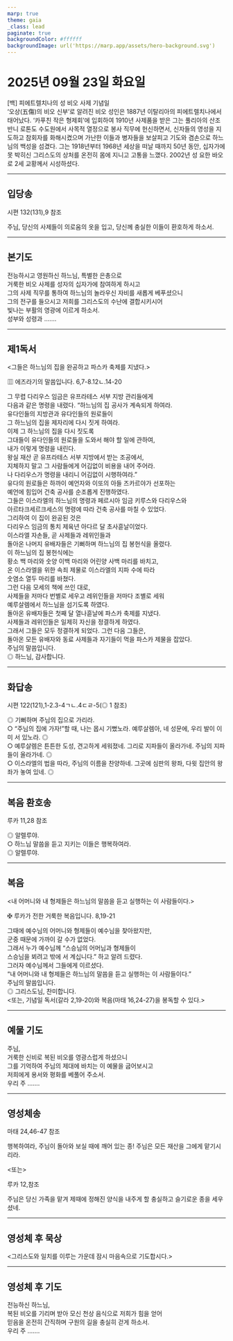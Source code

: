 ```yaml
---
marp: true
theme: gaia
_class: lead
paginate: true
backgroundColor: #ffffff
backgroundImage: url('https://marp.app/assets/hero-background.svg')
---
```


# 2025년 09월 23일 화요일

[백] 피에트렐치나의 성 비오 사제 기념일  
‘오상(五傷)의 비오 신부’로 알려진 비오 성인은 1887년 이탈리아의 피에트렐치나에서 태어났다. ‘카푸친 작은 형제회’에 입회하여 1910년 사제품을 받은 그는 풀리아의 산조반니 로톤도 수도원에서 사목적 열정으로 봉사 직무에 헌신하면서, 신자들의 영성을 지도하고 참회자를 화해시켰으며 가난한 이들과 병자들을 보살피고 기도와 겸손으로 하느님의 백성을 섬겼다. 그는 1918년부터 1968년 세상을 떠날 때까지 50년 동안, 십자가에 못 박히신 그리스도의 상처를 온전히 몸에 지니고 고통을 느꼈다. 2002년 성 요한 바오로 2세 교황께서 시성하셨다.




---

## 입당송

시편 132(131),9 참조

주님, 당신의 사제들이 의로움의 옷을 입고, 당신께 충실한 이들이 환호하게 하소서.  
  


---

## 본기도

전능하시고 영원하신 하느님, 특별한 은총으로  
거룩한 비오 사제를 성자의 십자가에 참여하게 하시고  
그의 사제 직무를 통하여 하느님의 놀라우신 자비를 새롭게 베푸셨으니  
그의 전구를 들으시고 저희를 그리스도의 수난에 결합시키시어  
빛나는 부활의 영광에 이르게 하소서.  
성부와 성령과 …….  
  


---

## 제1독서

<그들은 하느님의 집을 완공하고 파스카 축제를 지냈다.>

▥ 에즈라기의 말씀입니다. 6,7-8.12ㄴ.14-20

그 무렵 다리우스 임금은 유프라테스 서부 지방 관리들에게  
다음과 같은 명령을 내렸다. “하느님의 집 공사가 계속되게 하여라.  
유다인들의 지방관과 유다인들의 원로들이  
그 하느님의 집을 제자리에 다시 짓게 하여라.  
이제 그 하느님의 집을 다시 짓도록  
그대들이 유다인들의 원로들을 도와서 해야 할 일에 관하여,  
내가 이렇게 명령을 내린다.  
왕실 재산 곧 유프라테스 서부 지방에서 받는 조공에서,  
지체하지 말고 그 사람들에게 어김없이 비용을 내어 주어라.  
나 다리우스가 명령을 내리니 어김없이 시행하여라.”  
유다의 원로들은 하까이 예언자와 이또의 아들 즈카르야가 선포하는  
예언에 힘입어 건축 공사를 순조롭게 진행하였다.  
그들은 이스라엘의 하느님의 명령과 페르시아 임금 키루스와 다리우스와  
아르타크세르크세스의 명령에 따라 건축 공사를 마칠 수 있었다.  
그리하여 이 집이 완공된 것은  
다리우스 임금의 통치 제육년 아다르 달 초사흗날이었다.  
이스라엘 자손들, 곧 사제들과 레위인들과  
돌아온 나머지 유배자들은 기뻐하며 하느님의 집 봉헌식을 올렸다.  
이 하느님의 집 봉헌식에는  
황소 백 마리와 숫양 이백 마리와 어린양 사백 마리를 바치고,  
온 이스라엘을 위한 속죄 제물로 이스라엘의 지파 수에 따라  
숫염소 열두 마리를 바쳤다.  
그런 다음 모세의 책에 쓰인 대로,  
사제들을 저마다 번별로 세우고 레위인들을 저마다 조별로 세워  
예루살렘에서 하느님을 섬기도록 하였다.  
돌아온 유배자들은 첫째 달 열나흗날에 파스카 축제를 지냈다.  
사제들과 레위인들은 일제히 자신을 정결하게 하였다.  
그래서 그들은 모두 정결하게 되었다. 그런 다음 그들은,  
돌아온 모든 유배자와 동료 사제들과 자기들이 먹을 파스카 제물을 잡았다.  
주님의 말씀입니다.  
◎ 하느님, 감사합니다.  
  


---

## 화답송

시편 122(121),1-2.3-4ㄱㄴ.4ㄷㄹ-5(◎ 1 참조)

◎ 기뻐하며 주님의 집으로 가리라.  
○ “주님의 집에 가자!”할 때, 나는 몹시 기뻤노라. 예루살렘아, 네 성문에, 우리 발이 이미 서 있노라. ◎  
○ 예루살렘은 튼튼한 도성, 견고하게 세워졌네. 그리로 지파들이 올라가네. 주님의 지파들이 올라가네. ◎  
○ 이스라엘의 법을 따라, 주님의 이름을 찬양하네. 그곳에 심판의 왕좌, 다윗 집안의 왕좌가 놓여 있네. ◎  
  


---

## 복음 환호송

루카 11,28 참조

◎ 알렐루야.  
○ 하느님 말씀을 듣고 지키는 이들은 행복하여라.  
◎ 알렐루야.  
  


---

## 복음

<내 어머니와 내 형제들은 하느님의 말씀을 듣고 실행하는 이 사람들이다.>

✠ 루카가 전한 거룩한 복음입니다. 8,19-21

그때에 예수님의 어머니와 형제들이 예수님을 찾아왔지만,  
군중 때문에 가까이 갈 수가 없었다.  
그래서 누가 예수님께 “스승님의 어머님과 형제들이  
스승님을 뵈려고 밖에 서 계십니다.” 하고 알려 드렸다.  
그러자 예수님께서 그들에게 이르셨다.  
“내 어머니와 내 형제들은 하느님의 말씀을 듣고 실행하는 이 사람들이다.”  
주님의 말씀입니다.  
◎ 그리스도님, 찬미합니다.  
<또는, 기념일 독서(갈라 2,19-20)와 복음(마태 16,24-27)을 봉독할 수 있다.>  
  


---

## 예물 기도

주님,  
거룩한 신비로 복된 비오를 영광스럽게 하셨으니  
그를 기억하여 주님의 제대에 바치는 이 예물을 굽어보시고  
저희에게 용서와 평화를 베풀어 주소서.  
우리 주 …….  
  


---

## 영성체송

마태 24,46-47 참조

행복하여라, 주님이 돌아와 보실 때에 깨어 있는 종! 주님은 모든 재산을 그에게 맡기시리라.  
  
<또는>  
  
루카 12,참조  
  
주님은 당신 가족을 맡겨 제때에 정해진 양식을 내주게 할 충실하고 슬기로운 종을 세우셨네.  


---

## 영성체 후 묵상

<그리스도와 일치를 이루는 가운데 잠시 마음속으로 기도합시다.>  


---

## 영성체 후 기도

전능하신 하느님,  
복된 비오를 기리며 받아 모신 천상 음식으로 저희가 힘을 얻어  
믿음을 온전히 간직하며 구원의 길을 충실히 걷게 하소서.  
우리 주 …….